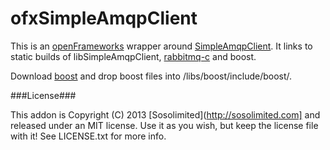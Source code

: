ofxSimpleAmqpClient
===================

This is an [openFrameworks](http://openframeworks.cc) wrapper around [SimpleAmqpClient](https://github.com/alanxz/SimpleAmqpClient). It links to static builds of libSimpleAmqpClient, [rabbitmq-c](https://github.com/alanxz/rabbitmq-c) and boost. 

Download [boost](http://www.boost.org/users/history/version_1_54_0.html) and drop boost files into /libs/boost/include/boost/.



###License###

This addon is Copyright (C) 2013 [Sosolimited](http://sosolimited.com] and released under an MIT license. Use it as you wish, but keep the license file with it! See LICENSE.txt for more info.
